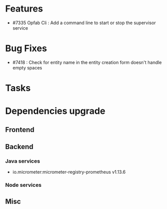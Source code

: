 
# Features
- #7335 Opfab Cli : Add a command line to start or stop the supervisor service

# Bug Fixes
- #7418 : Check for entity name in the entity creation form doesn't handle empty spaces


# Tasks


# Dependencies upgrade

## Frontend
  
## Backend 

### Java services 

- io.micrometer:micrometer-registry-prometheus v1.13.6

### Node services


## Misc 







